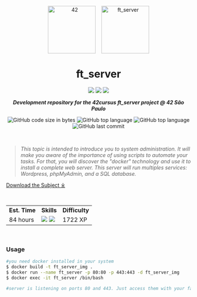 <p align="center">
	<img width="130px;" src="https://game.42sp.org.br/static/assets/images/42_logo_black.svg" align="center" alt="42" />&nbsp;&nbsp;&nbsp;
	<img width="130px" src="https://game.42sp.org.br/static/assets/achievements/ft_serverm.png" align="center" alt="ft_server" />
	<h1 align="center">ft_server</h1>
</p>
<p align="center">
	<img src="https://img.shields.io/badge/Success-100/100_✓-gray.svg?colorA=61c265&colorB=4CAF50&style=for-the-badge">
	<img src="https://img.shields.io/badge/Linux-FCC624?style=for-the-badge&logo=linux&logoColor=black">
	<img src="https://img.shields.io/badge/mac%20os-000000?style=for-the-badge&logo=apple&logoColor=white">
</p>

<p align="center">
	<b><i>Development repository for the 42cursus ft_server project @ 42 São Paulo</i></b><br>
</p>

<p align="center">
	<img alt="GitHub code size in bytes" src="https://img.shields.io/github/languages/code-size/iwillenshofer/ft_server?color=blueviolet" />
	<img alt="GitHub top language" src="https://img.shields.io/github/languages/top/iwillenshofer/ft_server?color=blue" />
	<img alt="GitHub top language" src="https://img.shields.io/github/commit-activity/t/iwillenshofer/ft_server?color=brightgreen" />
	<img alt="GitHub last commit" src="https://img.shields.io/github/last-commit/iwillenshofer/ft_server?color=brightgreen" />
</p>
<br>

> _This topic is intended to introduce you to system administration. It will make you aware of the importance of using scripts to automate your tasks. For that, you will discover the "docker" technology and use it to install a complete web server. This server will run multiples services: Wordpress, phpMyAdmin, and a SQL database._

[Download the Subject ⤓](en.subject.pdf)

<br>

<p align="center">
	<table>
		<tr>
			<td><b>Est. Time</b></td>
			<td><b>Skills</b></td>
			<td><b>Difficulty</b></td>
		</tr>
		<tr>
			<td valign="top">84 hours</td>
			<td valign="top">
<img src="https://img.shields.io/badge/Network & system administration-555">
<img src="https://img.shields.io/badge/Rigor-555">
			</td>
			<td valign="top"> 1722 XP</td>
		</tr>
	</table>
</p>

<br>

### Usage
```bash
#you need docker installed in your system
$ docker build -t ft_server_img .
$ docker run --name ft_server -p 80:80 -p 443:443 -d ft_server_img
$ docker exec -it ft_server /bin/bash

#server is listening on ports 80 and 443. Just access them with your favorite browser.
```
